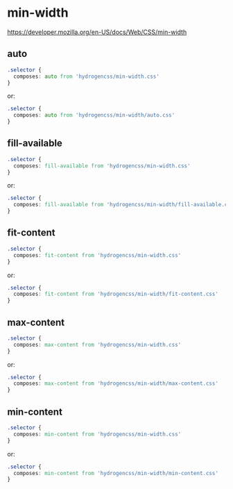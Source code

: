 # min-width

https://developer.mozilla.org/en-US/docs/Web/CSS/min-width

## auto
```css
.selector {
  composes: auto from 'hydrogencss/min-width.css'
}
```

or:
```css
.selector {
  composes: auto from 'hydrogencss/min-width/auto.css'
}
```

## fill-available
```css
.selector {
  composes: fill-available from 'hydrogencss/min-width.css'
}
```

or:
```css
.selector {
  composes: fill-available from 'hydrogencss/min-width/fill-available.css'
}
```

## fit-content
```css
.selector {
  composes: fit-content from 'hydrogencss/min-width.css'
}
```

or:
```css
.selector {
  composes: fit-content from 'hydrogencss/min-width/fit-content.css'
}
```

## max-content
```css
.selector {
  composes: max-content from 'hydrogencss/min-width.css'
}
```

or:
```css
.selector {
  composes: max-content from 'hydrogencss/min-width/max-content.css'
}
```

## min-content
```css
.selector {
  composes: min-content from 'hydrogencss/min-width.css'
}
```

or:
```css
.selector {
  composes: min-content from 'hydrogencss/min-width/min-content.css'
}
```

